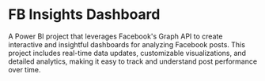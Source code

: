 
# FB Insights Dashboard

A Power BI project that leverages Facebook's Graph API to create interactive and insightful dashboards for analyzing Facebook posts. This project includes real-time data updates, customizable visualizations, and detailed analytics, making it easy to track and understand post performance over time.
